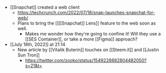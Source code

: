- [[Snapchat]] created a web client
    - https://techcrunch.com/2022/07/18/snap-launches-snapchat-for-web/
    - Plans to bring the [[[[Snapchat]] Lens]] feature to the web soon as well.
        - Makes me wonder how they're going to confine it! Will they use a [[SES Container]], or take a more [[Figma]] approach?
- [[July 18th, 2022]] at 21:14
    - New article by [[Vitalik Buterin]] touches on [[Steem.it]] and [[Justin Sun Tron]]
        - https://twitter.com/zooko/status/1549228882804482050?s=21&t=
